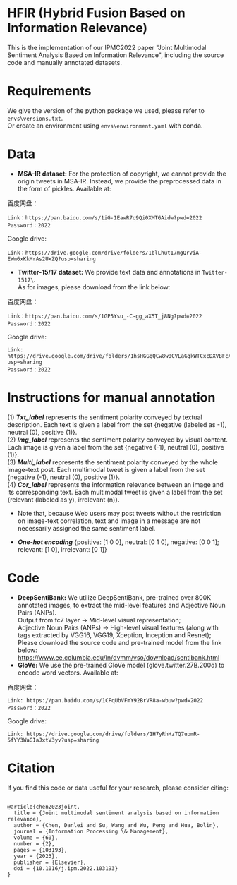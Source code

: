 # HFIR (Hybrid Fusion Based on Information Relevance)
This is the implementation of our IPMC2022 paper "Joint Multimodal Sentiment Analysis Based on Information Relevance", including the source code and manually annotated datasets.
# Requirements
We give the version of the python package we used, please refer to `envs\versions.txt`.  
Or create an environment using `envs\environment.yaml` with conda.  

# Data
- **MSA-IR dataset:** For the protection of copyright, we cannot provide the origin tweets in MSA-IR. Instead, we provide the preprocessed data in the form of pickles. Available at:  

百度网盘：
 ```
Link：https://pan.baidu.com/s/1iG-1EawR7q9Qi0XMTGAidw?pwd=2022
Password：2022
```

Google drive:
```
Link：https://drive.google.com/drive/folders/1blLhut17mgQrViA-EWm6xKkMrAs2UxZQ?usp=sharing
```

  
- **Twitter-15/17 dataset:** We provide text data and annotations in `Twitter-1517\`.   
                             As for images, please download from the link below: 

百度网盘：
 ```
Link：https://pan.baidu.com/s/1GP5Ysu_-C-gg_aX5T_j8Ng?pwd=2022 
Password：2022
```

Google drive:
```
Link: https://drive.google.com/drive/folders/1hsHGGgQCw8w0CVLaGqkWTCxcDXVBFcA5?usp=sharing
Password：2022
```
# Instructions for manual annotation    
(1)	***Txt_label*** represents the sentiment polarity conveyed by textual description. Each text is given a label from the set {negative (labeled as -1), neutral (0), positive (1)}.    
(2)	***Img_label*** represents the sentiment polarity conveyed by visual content. Each image is given a label from the set {negative (-1), neutral (0), positive (1)}.    
(3)	***Multi_label*** represents the sentiment polarity conveyed by the whole image-text post. Each multimodal tweet is given a label from the set {negative (-1), neutral (0), positive (1)}.       
(4)	***Cor_label*** represents the information relevance between an image and its corresponding text. Each multimodal tweet is given a label from the set {relevant (labeled as y), irrelevant (n)}.    
- Note that, because Web users may post tweets without the restriction on image-text correlation, text and image in a message are not necessarily assigned the same sentiment label.  

- ***One-hot encoding*** {positive: [1 0 0], neutral: [0 1 0], negative: [0 0 1]; relevant: [1 0], irrelevant: [0 1]}

# Code
- **DeepSentiBank:** We utilize DeepSentiBank, pre-trained over 800K annotated images, to extract the mid-level features and Adjective Noun Pairs (ANPs).     
                     Output from fc7 layer -> Mid-level visual representation;  
                     Adjective Noun Pairs (ANPs) -> High-level visual features (along with tags extracted by VGG16, VGG19, Xception, Inception and Resnet);    
                     Please download the source code and pre-trained model from the link below: https://www.ee.columbia.edu/ln/dvmm/vso/download/sentibank.html    
- **GloVe:** We use the pre-trained GloVe model (glove.twitter.27B.200d) to encode word vectors. Available at:    

百度网盘：
 ```
Link: https://pan.baidu.com/s/1CFqUbVFmY92BrVR8a-wbuw?pwd=2022     
Password：2022
```

Google drive:
```
Link: https://drive.google.com/drive/folders/1H7yRhHzTQ7upmR-5fYY3WaGIaJxtV3yv?usp=sharing
```

# Citation
If you find this code or data useful for your research, please consider citing:

```

@article{chen2023joint,
  title = {Joint multimodal sentiment analysis based on information relevance},
  author = {Chen, Danlei and Su, Wang and Wu, Peng and Hua, Bolin},
  journal = {Information Processing \& Management},
  volume = {60},
  number = {2},
  pages = {103193},
  year = {2023},
  publisher = {Elsevier},
  doi = {10.1016/j.ipm.2022.103193}
}
